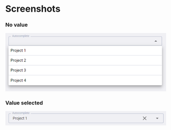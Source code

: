 # Screenshots  
### No value
![Alt text](screenshots/novalue.PNG?raw=true "No value")

### Value selected
![Alt text](screenshots/valueselected.PNG?raw=true "Value selected")

